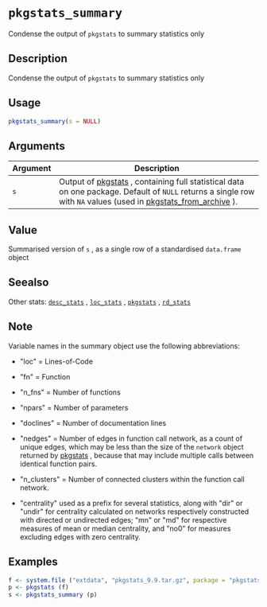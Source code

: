 # `pkgstats_summary`

Condense the output of `pkgstats` to summary statistics only


## Description

Condense the output of `pkgstats` to summary statistics only


## Usage

```r
pkgstats_summary(s = NULL)
```


## Arguments

Argument      |Description
------------- |----------------
`s`     |     Output of [pkgstats](#pkgstats) , containing full statistical data on one package. Default of `NULL` returns a single row with `NA` values (used in [pkgstats_from_archive](#pkgstatsfromarchive) ).


## Value

Summarised version of `s` , as a single row of a standardised
 `data.frame` object


## Seealso

Other stats:
 [`desc_stats`](#descstats) ,
 [`loc_stats`](#locstats) ,
 [`pkgstats`](#pkgstats) ,
 [`rd_stats`](#rdstats)


## Note

Variable names in the summary object use the following abbreviations:
  

*  "loc" = Lines-of-Code 

*  "fn" = Function 

*  "n_fns" = Number of functions 

*  "npars" = Number of parameters 

*  "doclines" = Number of documentation lines 

*  "nedges" = Number of edges in function call network, as a count of unique edges, which may be less than the size of the `network`  object returned by [pkgstats](#pkgstats) , because that may include multiple calls between identical function pairs. 

*  "n_clusters" = Number of connected clusters within the function call network. 

*  "centrality" used as a prefix for several statistics, along with "dir" or "undir" for centrality calculated on networks respectively constructed with directed or undirected edges; "mn" or "md" for respective measures of mean or median centrality, and "no0" for measures excluding edges with zero centrality.


## Examples

```r
f <- system.file ("extdata", "pkgstats_9.9.tar.gz", package = "pkgstats")
p <- pkgstats (f)
s <- pkgstats_summary (p)
```



